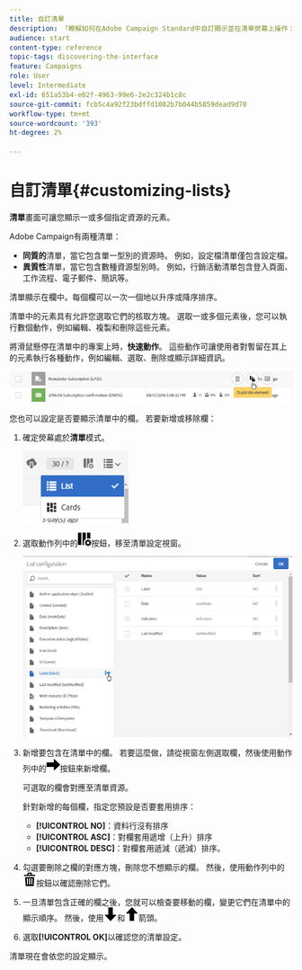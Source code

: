 ```yaml
---
title: 自訂清單
description: 「瞭解如何在Adobe Campaign Standard中自訂顯示並在清單熒幕上操作：排序、篩選、刪除或複製元素。 列出畫面會顯示一或多個指定資源的元素。」
audience: start
content-type: reference
topic-tags: discovering-the-interface
feature: Campaigns
role: User
level: Intermediate
exl-id: 651a53b4-e02f-4963-99e6-2e2c324b1c8c
source-git-commit: fcb5c4a92f23bdffd1082b7b044b5859dead9d70
workflow-type: tm+mt
source-wordcount: '393'
ht-degree: 2%

---
```


# 自訂清單{#customizing-lists}

**清單**&#x200B;畫面可讓您顯示一或多個指定資源的元素。

Adobe Campaign有兩種清單：

* **同質的**&#x200B;清單，當它包含單一型別的資源時。 例如，設定檔清單僅包含設定檔。
* **異質性**&#x200B;清單，當它包含數種資源型別時。 例如，行銷活動清單包含登入頁面、工作流程、電子郵件、簡訊等。

清單顯示在欄中。每個欄可以一次一個地以升序或降序排序。

清單中的元素具有允許您選取它們的核取方塊。 選取一或多個元素後，您可以執行數個動作，例如編輯、複製和刪除這些元素。

將滑鼠懸停在清單中的專案上時，**快速動作**。 這些動作可讓使用者對暫留在其上的元素執行各種動作，例如編輯、選取、刪除或顯示詳細資訊。

![](assets/overview_list_quickactions.png)

您也可以設定是否要顯示清單中的欄。 若要新增或移除欄：

1. 確定熒幕處於&#x200B;**清單**&#x200B;模式。

   ![](assets/export_list_mode_switch.png)

1. 選取動作列中的![](assets/columnsettings.png)按鈕，移至清單設定視窗。

   ![](assets/list_configuration1.png)

1. 新增要包含在清單中的欄。 若要這麼做，請從視窗左側選取欄，然後使用動作列中的![](assets/arrowright.png)按鈕來新增欄。

   可選取的欄會對應至清單資源。

   針對新增的每個欄，指定您預設是否要套用排序：

   * **[!UICONTROL NO]**：資料行沒有排序
   * **[!UICONTROL ASC]**：對欄套用遞增（上升）排序
   * **[!UICONTROL DESC]**：對欄套用遞減（遞減）排序。

1. 勾選要刪除之欄的對應方塊，刪除您不想顯示的欄。 然後，使用動作列中的![](assets/delete.png)按鈕以確認刪除它們。
1. 一旦清單包含正確的欄之後，您就可以檢查要移動的欄，變更它們在清單中的顯示順序。 然後，使用![](assets/arrowdown.png)和![](assets/arrowup.png)箭頭。
1. 選取&#x200B;**[!UICONTROL OK]**&#x200B;以確認您的清單設定。

清單現在會依您的設定顯示。
